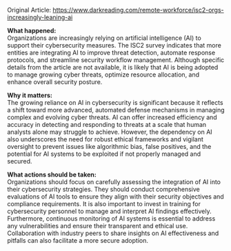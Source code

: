 Original Article: https://www.darkreading.com/remote-workforce/isc2-orgs-increasingly-leaning-ai

**What happened:**  
Organizations are increasingly relying on artificial intelligence (AI) to support their cybersecurity measures. The ISC2 survey indicates that more entities are integrating AI to improve threat detection, automate response protocols, and streamline security workflow management. Although specific details from the article are not available, it is likely that AI is being adopted to manage growing cyber threats, optimize resource allocation, and enhance overall security posture.

**Why it matters:**  
The growing reliance on AI in cybersecurity is significant because it reflects a shift toward more advanced, automated defense mechanisms in managing complex and evolving cyber threats. AI can offer increased efficiency and accuracy in detecting and responding to threats at a scale that human analysts alone may struggle to achieve. However, the dependency on AI also underscores the need for robust ethical frameworks and vigilant oversight to prevent issues like algorithmic bias, false positives, and the potential for AI systems to be exploited if not properly managed and secured.

**What actions should be taken:**  
Organizations should focus on carefully assessing the integration of AI into their cybersecurity strategies. They should conduct comprehensive evaluations of AI tools to ensure they align with their security objectives and compliance requirements. It is also important to invest in training for cybersecurity personnel to manage and interpret AI findings effectively. Furthermore, continuous monitoring of AI systems is essential to address any vulnerabilities and ensure their transparent and ethical use. Collaboration with industry peers to share insights on AI effectiveness and pitfalls can also facilitate a more secure adoption.